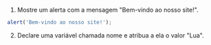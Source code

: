 1) Mostre um alerta com a mensagem "Bem-vindo ao nosso site!".

```js
alert('Bem-vindo ao nosso site!');
```

2) Declare uma variável chamada nome e atribua a ela o valor "Lua".


